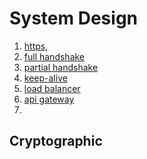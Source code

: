 # System Design

1. [https](https://github.com/chipbk10/SystemDesign/blob/master/https.md),
2. [full handshake](https://github.com/chipbk10/SystemDesign/blob/master/https.md)
3. [partial handshake]()
4. [keep-alive](https://github.com/chipbk10/SystemDesign/blob/master/keep-alive.md)
5. [load balancer]()
6. [api gateway]()
7. 

## Cryptographic
